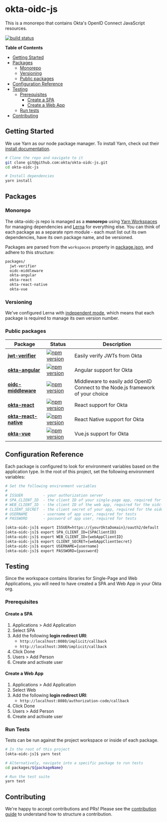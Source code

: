 # okta-oidc-js
This is a monorepo that contains Okta's OpenID Connect JavaScript resources.

[![build status](https://img.shields.io/travis/okta/okta-oidc-js/master.svg?style=flat-square)](https://travis-ci.org/okta/okta-oidc-js)

**Table of Contents**

- [Getting Started](#getting-started)
- [Packages](#packages)
  - [Monorepo](#monorepo)
  - [Versioning](#versioning)
  - [Public packages](#public-packages)
- [Configuration Reference](#configuration-reference)
- [Testing](#testing)
  - [Prerequisites](#prerequisites)
    - [Create a SPA](#create-a-spa)
    - [Create a Web App](#create-a-web-app)
  - [Run tests](#run-tests)
- [Contributing](#contributing)

## Getting Started

We use Yarn as our node package manager. To install Yarn, check out their [install documentation](https://yarnpkg.com/en/docs/install).

```bash
# Clone the repo and navigate to it
git clone git@github.com:okta/okta-oidc-js.git
cd okta-oidc-js

# Install dependencies
yarn install
```

## Packages

### Monorepo

The okta-oidc-js repo is managed as a **monorepo** using [Yarn Workspaces](https://yarnpkg.com/blog/2017/08/02/introducing-workspaces/) for managing dependencies and [Lerna](https://lernajs.io/) for everything else. You can think of each package as a separate npm module - each must list out its own dependencies, have its own package name, and be versioned.

Packages are parsed from the `workspaces` property in [package.json](package.json), and adhere to this structure:

```bash
packages/
  jwt-verifier
  oidc-middleware
  okta-angular
  okta-react
  okta-react-native
  okta-vue
```

### Versioning

We've configured Lerna with [independent mode](https://github.com/lerna/lerna/#independent-mode---independent), which means that each package is required to manage its own version number.

### Public packages

| Package                                              | Status                                                                                                                                              | Description                                                                     |
|------------------------------------------------------|-----------------------------------------------------------------------------------------------------------------------------------------------------|---------------------------------------------------------------------------------|
| [**jwt-verifier**](/packages/jwt-verifier)           | [![npm version](https://img.shields.io/npm/v/@okta/jwt-verifier.svg?style=flat-square)](https://www.npmjs.com/package/@okta/jwt-verifier)           | Easily verify JWTs from Okta                                                    |
| [**okta-angular**](/packages/okta-angular)           | [![npm version](https://img.shields.io/npm/v/@okta/okta-angular.svg?style=flat-square)](https://www.npmjs.com/package/@okta/okta-angular)           | Angular support for Okta                                                        |
| [**oidc-middleware**](/packages/oidc-middleware)     | [![npm version](https://img.shields.io/npm/v/@okta/oidc-middleware.svg?style=flat-square)](https://www.npmjs.com/package/@okta/oidc-middleware)     | Middleware to easily add OpenID Connect to the Node.js framework of your choice |
| [**okta-react**](/packages/okta-react)               | [![npm version](https://img.shields.io/npm/v/@okta/okta-react.svg?style=flat-square)](https://www.npmjs.com/package/@okta/okta-react)               | React support for Okta                                                          |
| [**okta-react-native**](/packages/okta-react-native) | [![npm version](https://img.shields.io/npm/v/@okta/okta-react-native.svg?style=flat-square)](https://www.npmjs.com/package/@okta/okta-react-native) | React Native support for Okta                                                   |
| [**okta-vue**](/packages/okta-vue)                   | [![npm version](https://img.shields.io/npm/v/@okta/okta-vue.svg?style=flat-square)](https://www.npmjs.com/package/@okta/okta-vue)                   | Vue.js support for Okta                                                         |

## Configuration Reference

Each package is configured to look for environment variables based on the application type. In the root of this project, set the following environment variables:

```bash
# Set the following environment variables
#
# ISSUER         - your authorization server
# SPA_CLIENT_ID  - the client ID of your single-page app, required for most packages
# WEB_CLIENT_ID  - the client ID of the web app, required for the oidc-middleware package
# CLIENT_SECRET  - the client secret of your app, required for the oidc-middleware package
# USERNAME       - username of app user, required for tests
# PASSWORD       - password of app user, required for tests

[okta-oidc-js]$ export ISSUER=https://{yourOktaDomain}/oauth2/default
[okta-oidc-js]$ export SPA_CLIENT_ID={SPAClientID}
[okta-oidc-js]$ export WEB_CLIENT_ID={webAppClientID}
[okta-oidc-js]$ export CLIENT_SECRET={webAppClientSecret}
[okta-oidc-js]$ export USERNAME={username}
[okta-oidc-js]$ export PASSWORD={password}
```

## Testing

Since the workspace contains libraries for Single-Page and Web Applications, you will need to have created a SPA and Web App in your Okta org.

### Prerequisites

#### Create a SPA

1. Applications > Add Application
2. Select SPA
3. Add the following **login redirect URI**:
    - `http://localhost:8080/implicit/callback`
    - `http://localhost:3000/implicit/callback`
4. Click Done
5. Users > Add Person
6. Create and activate user

#### Create a Web App

1. Applications > Add Application
2. Select Web
3. Add the following **login redirect URI**:
    - `http://localhost:8080/authorization-code/callback`
4. Click Done
5. Users > Add Person
6. Create and activate user

### Run Tests

Tests can be run against the project workspace or inside of each package.

```bash
# In the root of this project
[okta-oidc-js]$ yarn test

# Alternatively, navigate into a specific package to run tests
cd packages/${packageName}

# Run the test suite
yarn test
```

## Contributing

We're happy to accept contributions and PRs! Please see the [contribution guide](/CONTRIBUTING.md) to understand how to structure a contribution.
